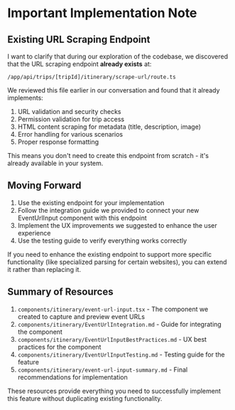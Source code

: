 # Important Implementation Note

## Existing URL Scraping Endpoint

I want to clarify that during our exploration of the codebase, we discovered that the URL scraping endpoint **already exists** at:

```
/app/api/trips/[tripId]/itinerary/scrape-url/route.ts
```

We reviewed this file earlier in our conversation and found that it already implements:

1. URL validation and security checks
2. Permission validation for trip access
3. HTML content scraping for metadata (title, description, image)
4. Error handling for various scenarios
5. Proper response formatting

This means you don't need to create this endpoint from scratch - it's already available in your system.

## Moving Forward

1. Use the existing endpoint for your implementation
2. Follow the integration guide we provided to connect your new EventUrlInput component with this endpoint
3. Implement the UX improvements we suggested to enhance the user experience
4. Use the testing guide to verify everything works correctly

If you need to enhance the existing endpoint to support more specific functionality (like specialized parsing for certain websites), you can extend it rather than replacing it.

## Summary of Resources

1. `components/itinerary/event-url-input.tsx` - The component we created to capture and preview event URLs
2. `components/itinerary/EventUrlIntegration.md` - Guide for integrating the component
3. `components/itinerary/EventUrlInputBestPractices.md` - UX best practices for the component
4. `components/itinerary/EventUrlInputTesting.md` - Testing guide for the feature
5. `components/itinerary/event-url-input-summary.md` - Final recommendations for implementation

These resources provide everything you need to successfully implement this feature without duplicating existing functionality.
